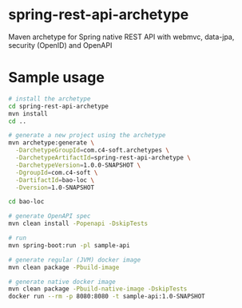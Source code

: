 # spring-rest-api-archetype
Maven archetype for Spring native REST API with webmvc, data-jpa, security (OpenID) and OpenAPI

# Sample usage
``` bash
# install the archetype
cd spring-rest-api-archetype
mvn install
cd ..

# generate a new project using the archetype
mvn archetype:generate \
  -DarchetypeGroupId=com.c4-soft.archetypes \
  -DarchetypeArtifactId=spring-rest-api-archetype \
  -DarchetypeVersion=1.0.0-SNAPSHOT \
  -DgroupId=com.c4-soft \
  -DartifactId=bao-loc \
  -Dversion=1.0-SNAPSHOT

cd bao-loc

# generate OpenAPI spec
mvn clean install -Popenapi -DskipTests

# run
mvn spring-boot:run -pl sample-api

# generate regular (JVM) docker image
mvn clean package -Pbuild-image

# generate native docker image
mvn clean package -Pbuild-native-image -DskipTests
docker run --rm -p 8080:8080 -t sample-api:1.0-SNAPSHOT
```